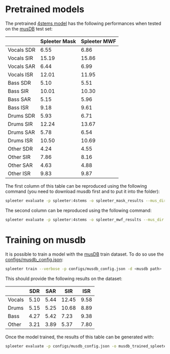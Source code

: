 # Pretrained models

The pretrained [4stems model](https://github.com/deezer/spleeter/blob/master/spleeter/resources/4stems.json) has the following performances when tested on the [musDB](https://sigsep.github.io/datasets/musdb.html) test set:

|           |Spleeter Mask  |Spleeter MWF   |
|-----------|---------------|---------------|
| Vocals SDR|6.55           |6.86           |
| Vocals SIR|15.19          |15.86          |
| Vocals SAR|6.44           |6.99           |
| Vocals ISR|12.01          |11.95          |
| Bass SDR  |5.10           |5.51           |
| Bass SIR  |10.01          |10.30          |
| Bass SAR  |5.15           |5.96           |
| Bass ISR  |9.18           |9.61           |
| Drums SDR |5.93           |6.71           |
| Drums SIR |12.24          |13.67          |
| Drums SAR |5.78           |6.54           |
| Drums ISR |10.50          |10.69          |
| Other SDR |4.24           |4.55           |
| Other SIR |7.86           |8.16           |
| Other SAR |4.63           |4.88           |
| Other ISR |9.83           |9.87           |

The first column of this table can be reproduced using the following command (you need to download musdb first and to put it into the <musdb path> folder):
```bash
spleeter evaluate -p spleeter:4stems -o spleeter_mask_results --mus_dir <musdb path>
```
The second column can be reproduced using the following command:
```bash
spleeter evaluate -p spleeter:4stems -o spleeter_mwf_results --mus_dir <musdb path> -m
```

# Training on musdb

It is possible to train a model with the [musDB](https://sigsep.github.io/datasets/musdb.html) train dataset.
To do so use the [configs/musdb_config.json](https://github.com/deezer/spleeter/blob/master/configs/musdb_config.json):
```bash
spleeter train --verbose -p configs/musdb_config.json -d <musdb path>
```
This should provide the following results on the dataset:

|           |SDR     |SAR     |SIR      |ISR     |
|-----------|--------|--------|---------|--------|
| Vocals    |5.10    |5.44    |12.45    |9.58    |
| Drums     |5.15    |5.25    |10.68    |8.89    |
| Bass      |4.27    |5.42    |7.23     |9.38    |
| Other     |3.21    |3.89    |5.37     |7.80    |

Once the model trained, the results of this table can be generated with:
```bash
spleeter evaluate -p configs/musdb_config.json -o musdb_trained_spleeter_results --mus_dir <musdb path> -m
```
